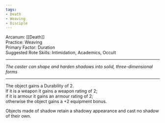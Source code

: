 ```yaml
---
tags:
- Death
- Weaving
- Disciple
---
```


Arcanum: [[Death]]\
Practice: Weaving\
Primary Factor: Duration\
Suggested Rote Skills: Intimidation, Academics, Occult

---

_The caster can shape and harden shadows into solid, three-dimensional forms_

---

The object gains a Durability of 2.\
If it is a weapon it gains a weapon rating of 2;\
if it is armour it gains an armour rating of 2;\
otherwise the object gains a +2 equipment bonus.

Objects made of shadow retain a shadowy appearance and cast no shadow of their own.